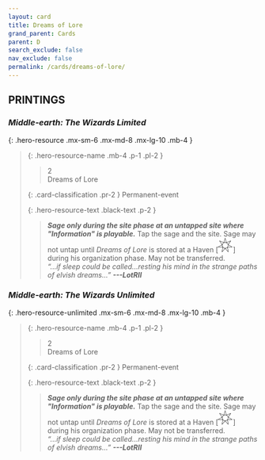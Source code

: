 ```yaml
---
layout: card
title: Dreams of Lore
grand_parent: Cards
parent: D
search_exclude: false
nav_exclude: false
permalink: /cards/dreams-of-lore/
---
```


## PRINTINGS


### _Middle-earth: The Wizards Limited_

{: .hero-resource .mx-sm-6 .mx-md-8 .mx-lg-10 .mb-4 }
> {: .hero-resource-name .mb-4 .p-1 .pl-2 }
> > <div class="card-mp">2</div>
> > <div class="card-name">Dreams of Lore</div>
>
> {: .card-classification .pr-2 }
> Permanent-event
>
> {: .hero-resource-text .black-text .p-2 }
> > ***Sage only during the site phase at an untapped site where "Information" is playable.*** Tap the sage and the site. Sage may not untap until _Dreams of Lore_ is stored at a Haven \[![](/assets/images/free-haven.svg)] during his organization phase. May not be transferred. <br>_“...if sleep could be called...resting his mind in the strange paths of elvish dreams...”_ ***---&#65279;LotRII*** 
> 

### _Middle-earth: The Wizards Unlimited_

{: .hero-resource-unlimited .mx-sm-6 .mx-md-8 .mx-lg-10 .mb-4 }
> {: .hero-resource-name .mb-4 .p-1 .pl-2 }
> > <div class="card-mp">2</div>
> > <div class="card-name">Dreams of Lore</div>
>
> {: .card-classification .pr-2 }
> Permanent-event
>
> {: .hero-resource-text .black-text .p-2 }
> > ***Sage only during the site phase at an untapped site where "Information" is playable.*** Tap the sage and the site. Sage may not untap until _Dreams of Lore_ is stored at a Haven \[![](/assets/images/free-haven.svg)] during his organization phase. May not be transferred. <br>_“...if sleep could be called...resting his mind in the strange paths of elvish dreams...”_ ***---&#65279;LotRII*** 
> 
